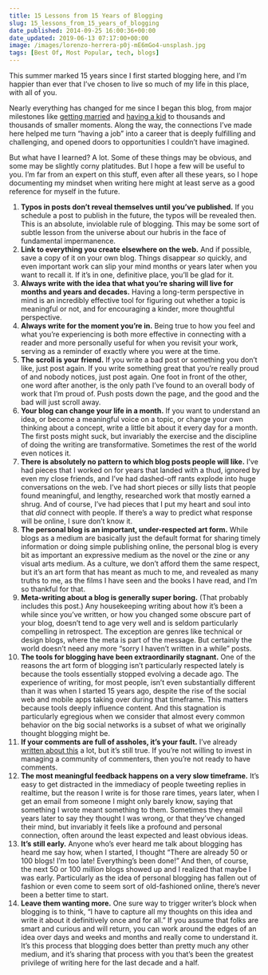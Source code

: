 ```yaml
---
title: 15 Lessons from 15 Years of Blogging
slug: 15_lessons_from_15_years_of_blogging
date_published: 2014-09-25 16:00:36+00:00
date_updated: 2019-06-13 07:17:00+00:00
image: /images/lorenzo-herrera-p0j-mE6mGo4-unsplash.jpg
tags: [Best Of, Most Popular, tech, blogs]
---
```

This summer marked 15 years since I first started blogging here, and I’m happier than ever that I’ve chosen to live so much of my life in this place, with all of you.

Nearly everything has changed for me since I began this blog, from major milestones like [getting married](/2005/10/post.html) and [having a kid](/2011/02/malcolm-browne-dash.html) to thousands and thousands of smaller moments. Along the way, the connections I’ve made here helped me turn “having a job” into a career that is deeply fulfilling and challenging, and opened doors to opportunities I couldn’t have imagined.

But what have I learned? A lot. Some of these things may be obvious, and some may be slightly corny platitudes. But I hope a few will be useful to you. I’m far from an expert on this stuff, even after all these years, so I hope documenting my mindset when writing here might at least serve as a good reference for myself in the future.

1. **Typos in posts don’t reveal themselves until you’ve published.** If you schedule a post to publish in the future, the typos will be revealed then. This is an absolute, inviolable rule of blogging. This may be some sort of subtle lesson from the universe about our hubris in the face of fundamental impermanence.
2. **Link to everything you create elsewhere on the web.** And if possible, save a copy of it on your own blog. Things disappear *so* quickly, and even important work can slip your mind months or years later when you want to recall it. If it’s in one, definitive place, you’ll be glad for it.
3. **Always write with the idea that what you’re sharing will live for months and years and decades.** Having a long-term perspective in mind is an incredibly effective tool for figuring out whether a topic is meaningful or not, and for encouraging a kinder, more thoughtful perspective.
4. **Always write for the moment you’re in.** Being true to how you feel and what you’re experiencing is both more effective in connecting with a reader and more personally useful for when you revisit your work, serving as a reminder of exactly where you were at the time.
5. **The scroll is your friend.** If you write a bad post or something you don’t like, just post again. If you write something great that you’re really proud of and nobody notices, just post again. One foot in front of the other, one word after another, is the only path I’ve found to an overall body of work that I’m proud of. Push posts down the page, and the good and the bad will just scroll away.
6. **Your blog can change your life in a month.** If you want to understand an idea, or become a meaningful voice on a topic, or change your own thinking about a concept, write a little bit about it every day for a month. The first posts might suck, but invariably the exercise and the discipline of doing the writing are transformative. Sometimes the rest of the world even notices it.
7. **There is absolutely no pattern to which blog posts people will like.** I’ve had pieces that I worked on for years that landed with a thud, ignored by even my close friends, and I’ve had dashed-off rants explode into huge conversations on the web. I’ve had short pieces or silly lists that people found meaningful, and lengthy, researched work that mostly earned a shrug. And of course, I’ve had pieces that I put my heart and soul into that *did* connect with people. If there’s a way to predict what response will be online, I sure don’t know it.
8. **The personal blog is an important, under-respected art form.** While blogs as a medium are basically just the default format for sharing timely information or doing simple publishing online, the personal blog is every bit as important an expressive medium as the novel or the zine or any visual arts medium. As a culture, we don’t afford them the same respect, but it’s an art form that has meant as much to me, and revealed as many truths to me, as the films I have seen and the books I have read, and I’m so thankful for that.
9. **Meta-writing about a blog is generally super boring.** (That probably includes this post.) Any housekeeping writing about how it’s been a while since you’ve written, or how you changed some obscure part of your blog, doesn’t tend to age very well and is seldom particularly compelling in retrospect. The exception are genres like technical or design blogs, where the meta is part of the message. But certainly the world doesn’t need any more “sorry I haven’t written in a while” posts.
10. **The tools for blogging have been extraordinarily stagnant.** One of the reasons the art form of blogging isn’t particularly respected lately is because the tools essentially stopped evolving a decade ago. The experience of writing, for most people, isn’t even substantially different than it was when I started 15 years ago, despite the rise of the social web and mobile apps taking over during that timeframe. This matters because tools deeply influence content. And this stagnation is particularly egregious when we consider that almost every common behavior on the big social networks is a subset of what we originally thought blogging might be.
11. **If your comments are full of assholes, it’s your fault.** I’ve already [written about this](/2011/07/20/if_your_websites_full_of_assholes_its_your_fault-2/) a lot, but it’s still true. If you’re not willing to invest in managing a community of commenters, then you’re not ready to have comments.
12. **The most meaningful feedback happens on a very slow timeframe.** It’s easy to get distracted in the immediacy of people tweeting replies in realtime, but the reason I write is for those rare times, years later, when I get an email from someone I might only barely know, saying that something I wrote meant something to them. Sometimes they email years later to say they thought I was wrong, or that they’ve changed their mind, but invariably it feels like a profound and personal connection, often around the least expected and least obvious ideas.
13. **It’s still early.** Anyone who’s ever heard me talk about blogging has heard me say how, when I started, I thought “There are already 50 or 100 blogs! I’m too late! Everything’s been done!” And then, of course, the next 50 or 100 *million* blogs showed up and I realized that maybe I was early. Particularly as the idea of personal blogging has fallen out of fashion or even come to seem sort of old-fashioned online, there’s never been a better time to start.
14. **Leave them wanting more.** One sure way to trigger writer’s block when blogging is to think, “I have to capture all my thoughts on this idea and write it about it definitively once and for all.” If you assume that folks are smart and curious and will return, you can work around the edges of an idea over days and weeks and months and really come to understand it. It’s this process that blogging does better than pretty much any other medium, and it’s sharing that process with you that’s been the greatest privilege of writing here for the last decade and a half.
